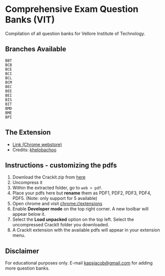 # Comprehensive Exam Question Banks (VIT)

Compilation of all question banks for Vellore Institute of Technology.

## Branches Available
```
BBT
BCB
BCE
BCI
BCL
BCM
BEC
BEE
BEI
BIS
BIT
BMD
BME
BPI
```

## The Extension

* [Link (Chrome webstore)](https://chrome.google.com/webstore/detail/crackit/pciphakmfhmgceiplhfigpmkkgdmggpp?hl=en)
* Credits: [khelobachoo](https://github.com/khelobachoo/CrackIt.git)

## Instructions - customizing the pdfs
1. Download the Crackit.zip from [here](CrackIt.zip)
2. Uncompress it
3. Within the extracted folder, go to `web > pdf`.
4. Place your pdfs here but **rename** them as PDF1, PDF2, PDF3, PDF4, PDF5. (Note: only support for 5 available)
5. Open chrome and visit [chrome://extensions](chrome://extensions)
6. Enable **Developer mode** on the top right corner. A new toolbar will appear below it.
7. Select the **Load unpacked** option on the top left. Select the uncompressed CrackIt folder you downloaded.
8. A CrackIt extension with the available pdfs will appear in your extension menu.

## Disclaimer

For educational purposes only. E-mail [kapsjacob@gmail.com](mailto:kapsjacob@gmail.com) for adding more question banks.
